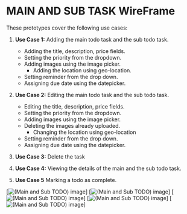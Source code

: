 # MAIN AND SUB TASK WireFrame #

These prototypes cover the following use cases:

1. **Use Case 1:**
   Adding the main todo task and the sub todo task.
	
	* Adding the title, description, price fields.
	* Setting the priority from the dropdown.
	* Adding images using the image picker.
        * Adding the location using geo-location.
	* Setting reminder from the drop down.
	* Assigning due date using the datepicker.

2. **Use Case 2:**
   Editing the main todo task and the sub todo task.
	
	* Editing the title, description, price fields.
	* Setting the priority from the dropdown.
	* Adding images using the image picker.
	* Deleting the images already uploaded.
        * Changing the location using geo-location
	* Setting reminder from the drop down.
	* Assigning due date using the datepicker.

3. **Use Case 3:**
   Delete the task

4. **Use Case 4:**
   Viewing the details of the main and the sub todo task.

5. **Use Case 5**
   Marking a todo as complete.


[![(Main and Sub TODO) image](../images/Screen_1_(M&S_TODO).jpg "Screen 1")]
[![(Main and Sub TODO) image](../images/Screen_2_(M&S_TODO).jpg "Screen 2")]
[![(Main and Sub TODO) image](../images/Screen_3_(M&S_TODO).jpg "Screen 3")]
[![(Main and Sub TODO) image](../images/Screen_4_(M&S_TODO).jpg "Screen 4")]
[![(Main and Sub TODO) image](../images/Screen_5_(M&S_TODO).jpg "Screen 5")]


